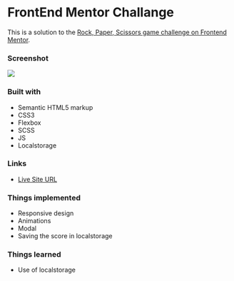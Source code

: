 # FrontEnd Mentor Challange

This is a solution to the [Rock, Paper, Scissors game challenge on Frontend Mentor](https://www.frontendmentor.io/challenges/rock-paper-scissors-game-pTgwgvgH).

### Screenshot

![](https://res.cloudinary.com/dz209s6jk/image/upload/f_auto,q_auto:good,w_900/Challenges/bg1keixvsprk6ev1q8f2.jpg)

### Built with

- Semantic HTML5 markup
- CSS3
- Flexbox
- SCSS
- JS
- Localstorage

### Links

- [Live Site URL](https://gamepsr.netlify.app/)

### Things implemented

- Responsive design
- Animations
- Modal
- Saving the score in localstorage

### Things learned

- Use of localstorage





